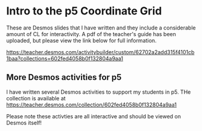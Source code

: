 # Intro to the p5 Coordinate Grid

These are Desmos slides that I have written and they include a considerable amount of CL for interactivity.  A pdf of the teacher's guide has been uploaded, but please view the link below for full information.  

https://teacher.desmos.com/activitybuilder/custom/62702a2add315f4101cb1baa?collections=602fed4058b0f132804a9aa1



## More Desmos activities for p5 

I have written several Desmos activities to support my students in p5.  THe collection is available at 
https://teacher.desmos.com/collection/602fed4058b0f132804a9aa1

Please note these activties are all interactive and should be viewed on Desmos itself!